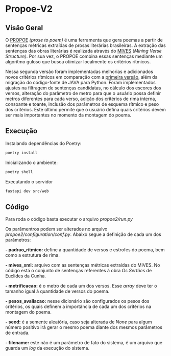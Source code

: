 # Propoe-V2

## Visão Geral

O [PROPOE](https://linguamatica.com/index.php/linguamatica/article/view/369) *(prose to poem)* é uma ferramenta que gera poemas a partir de sentenças métricas extraídas de prosas literárias brasileiras. A extração das sentenças das obras literárias é realizada através do [MIVES](https://github.com/lasicuefs/mives) *(Mining Verse Structure)*.  Por sua vez, o PROPOE combina essas sentenças mediante um algoritmo guloso que busca otimizar localmente os critérios rítmicos.

Nessa segunda versão foram implementadas melhorias e adicionados novos critérios rítmicos em comparação com a [primeira versão](https://github.com/lasicuefs/propoe), além da migração do código-fonte de JAVA para Python. Foram implementados ajustes na filtragem de sentenças candidatas, no cálculo dos escores dos versos, alteração do parâmetro de metro para que o usuário possa definir metros diferentes para cada verso, adição dos critérios de rima interna, consoante e toante, inclusão dos parâmetros de esquema rítmico e peso dos critérios. Este último permite que o usuário defina quais critérios devem ser mais importantes no momento da montagem do poema.

## Execução

Instalando dependências do Poetry:

```sh
poetry install
```

Inicializando o ambiente:

```sh
poetry shell
```

Executando o servidor

```sh
fastapi dev src/web
```

## Código

Para roda o código basta executar o arquivo *propoe2/run.py*

Os parâmentros podem ser alterados no arquivo *propoe2/configuration/conf.py*. Abaixo segue a definição de cada um dos parâmetros:

**- padrao_ritmico:** define a quantidade de versos e estrofes do poema, bem como a estrutura de rima.

**- mives_xml:** arquivo com as sentenças métricas extraídas do MIVES. No código está o conjunto de sentenças referentes à obra *Os Sertões* de Euclides da Cunha.

**- metrificacao:** é o metro de cada um dos versos. Esse *array* deve ter o tamanho igual à quantidade de versos do poema.

**- pesos_avaliacao:** nesse dicionário são configurados os pesos dos critérios, os quais definem a importância de cada um dos critérios na montagem do poema.

**- seed:** é a semente aleatória, caso seja alterada de *None* para algum número positivo irá gerar o mesmo poema diante dos mesmos parâmetros de entrada.

**- filename:** este não é um parâmetro de fato do sistema, é um arquivo que guarda um *log* da execução do sistema.
